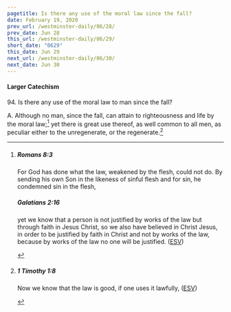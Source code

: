 ```yaml
---
pagetitle: Is there any use of the moral law since the fall?
date: February 19, 2020
prev_url: /westminster-daily/06/28/
prev_date: Jun 28
this_url: /westminster-daily/06/29/
short_date: "0629"
this_date: Jun 29
next_url: /westminster-daily/06/30/
next_date: Jun 30
---
```


#### Larger Catechism

<span class="q">94.</span> Is there any use of the moral law to man since the fall?

<span class="q">A.</span> Although no man, since the fall, can attain to righteousness and life by the moral law;[^fnref:wlc1] yet there is great use thereof, as well common to all men, as peculiar either to the unregenerate, or the regenerate.[^fnref:wlc2]


[^fnref:wlc1]: <div class="esv"><h5>Romans 8:3</h5> <div class="esv-text"><p id="p45008003.01-1">For God has done what the law, weakened by the flesh, could not do. By sending his own Son in the likeness of sinful flesh and for sin, he condemned sin in the flesh,</p> </div><h5>Galatians 2:16</h5> <div class="esv-text"><p id="p48002016.01-2">yet we know that a person is not justified by works of the law but through faith in Jesus Christ, so we also have believed in Christ Jesus, in order to be justified by faith in Christ and not by works of the law, because by works of the law no one will be justified.  (<a href="http://www.esv.org" class="copyright">ESV</a>)</p> </div> </div>

[^fnref:wlc2]: <div class="esv"><h5>1 Timothy 1:8</h5> <div class="esv-text"><p id="p54001008.01-1">Now we know that the law is good, if one uses it lawfully,  (<a href="http://www.esv.org" class="copyright">ESV</a>)</p> </div> </div>

